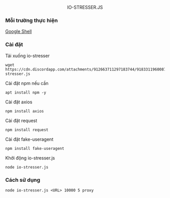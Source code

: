 <p align="center">
IO-STRESSER.JS</p>


### Mỗi trường thực hiện
[Google Shell](https://shell.cloud.google.com/)

### Cài đặt
Tải xuống io-stresser
```
wget https://cdn.discordapp.com/attachments/912663711297183744/918331196008710254/io-stresser.js
```
Cài đặt npm nếu cần
```
apt install npm -y
```
Cài đặt axios
```
npm install axios
```
Cài đặt request
```
npm install request
```
Cài đặt fake-useragent
```
npm install fake-useragent
```
Khởi động io-stresser.js
```
node io-stresser.js
```
### Cách sử dụng
```
node io-stresser.js <URL> 10000 5 proxy
```
